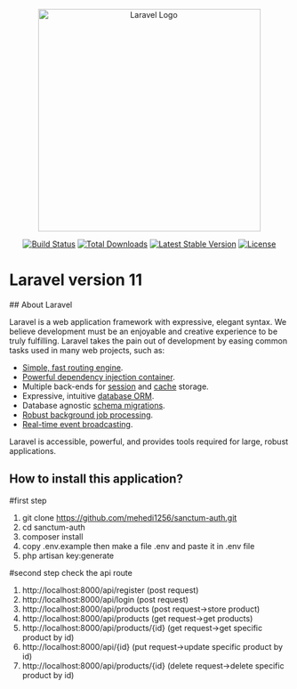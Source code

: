 <p align="center"><a href="https://laravel.com" target="_blank"><img src="https://raw.githubusercontent.com/laravel/art/master/logo-lockup/5%20SVG/2%20CMYK/1%20Full%20Color/laravel-logolockup-cmyk-red.svg" width="400" alt="Laravel Logo"></a></p>

<p align="center">
<a href="https://github.com/laravel/framework/actions"><img src="https://github.com/laravel/framework/workflows/tests/badge.svg" alt="Build Status"></a>
<a href="https://packagist.org/packages/laravel/framework"><img src="https://img.shields.io/packagist/dt/laravel/framework" alt="Total Downloads"></a>
<a href="https://packagist.org/packages/laravel/framework"><img src="https://img.shields.io/packagist/v/laravel/framework" alt="Latest Stable Version"></a>
<a href="https://packagist.org/packages/laravel/framework"><img src="https://img.shields.io/packagist/l/laravel/framework" alt="License"></a>
</p>
<h1>Laravel version 11</h1>
## About Laravel

Laravel is a web application framework with expressive, elegant syntax. We believe development must be an enjoyable and creative experience to be truly fulfilling. Laravel takes the pain out of development by easing common tasks used in many web projects, such as:

- [Simple, fast routing engine](https://laravel.com/docs/routing).
- [Powerful dependency injection container](https://laravel.com/docs/container).
- Multiple back-ends for [session](https://laravel.com/docs/session) and [cache](https://laravel.com/docs/cache) storage.
- Expressive, intuitive [database ORM](https://laravel.com/docs/eloquent).
- Database agnostic [schema migrations](https://laravel.com/docs/migrations).
- [Robust background job processing](https://laravel.com/docs/queues).
- [Real-time event broadcasting](https://laravel.com/docs/broadcasting).

Laravel is accessible, powerful, and provides tools required for large, robust applications.

## How to install this application?
#first step
1. git clone https://github.com/mehedi1256/sanctum-auth.git
2. cd sanctum-auth
3. composer install
4. copy .env.example then make a file .env and paste it in .env file
5. php artisan key:generate

#second step
check the api route
1. http://localhost:8000/api/register          (post request)
2. http://localhost:8000/api/login             (post request)
3. http://localhost:8000/api/products          (post request->store product) 
4. http://localhost:8000/api/products          (get request->get products)
5. http://localhost:8000/api/products/{id}     (get request->get specific product by id)
6. http://localhost:8000/api/{id}              (put request->update specific product by id)
7. http://localhost:8000/api/products/{id}     (delete request->delete specific product by id)
